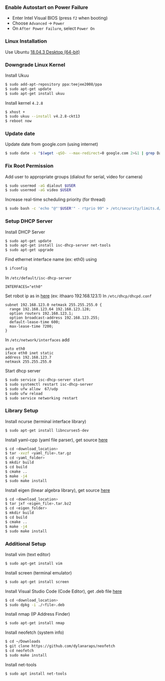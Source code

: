 ### Enable Autostart on Power Failure

- Enter Intel Visual BIOS (press `f2` when booting)
- Choose `Advanced` -> `Power`
- On `After Power Failure`, select `Power On`

### Linux Installation
Use Ubuntu [18.04.3 Desktop (64-bit)](http://old-releases.ubuntu.com/releases/bionic/ubuntu-18.04-desktop-amd64.iso)

### Downgrade Linux Kernel

Install Ukuu
```sh
$ sudo add-apt-repository ppa:teejee2008/ppa
$ sudo apt-get update
$ sudo apt-get install ukuu
```

Install kernel `4.2.8`
```sh
$ xhost +
$ sudo ukuu --install v4.2.8-ckt13
$ reboot now
```

### Update date

Update date from google.com (using internet)
```sh
$ sudo date -s "$(wget -qSO- --max-redirect=0 google.com 2>&1 | grep Date: | cut -d' ' -f5-8)Z"
```

### Fix Root Permission
Add user to appropriate groups (dialout for serial, video for camera)
```sh
$ sudo usermod -aG dialout $USER
$ sudo usermod -aG video $USER
```
Increase real-time scheduling priority (for thread)
```sh
$ sudo bash -c 'echo "@"'$USER'" - rtprio 99" > /etc/security/limits.d/'$USER'-rtprio.conf'
```

### Setup DHCP Server
Install DHCP Server
```sh
$ sudo apt-get update
$ sudo apt-get install isc-dhcp-server net-tools
$ sudo apt-get upgrade
```
Find ethernet interface name (ex: eth0) using
```sh
$ ifconfig
```
In `/etc/default/isc-dhcp-server`
```
INTERFACES="eth0"
```
Set robot ip as in [here](https://gitlab.com/ICHIRO-ITS/readme/blob/master/COMMAND.md) (ex: ithaaro 192.168.123.1)
In `/etc/dhcp/dhcpd.conf`
```
subnet 192.168.123.0 netmask 255.255.255.0 {
  range 192.168.123.64 192.168.123.128;
  option routers 192.168.123.1;
  option broadcast-address 192.168.123.255;
  default-lease-time 600;
  max-lease-time 7200;
}
```
In `/etc/network/interfaces` add
```
auto eth0
iface eth0 inet static
address 192.168.123.7
netmask 255.255.255.0
```
Start dhcp server
```sh
$ sudo service isc-dhcp-server start
$ sudo systemctl restart isc-dhcp-server
$ sudo ufw allow  67/udp
$ sudo ufw reload
$ sudo service networking restart
```

### Library Setup
Install ncurse (terminal interface library)
```sh
$ sudo apt-get install libncurses5-dev
```
Install yaml-cpp (yaml file parser), get source [here](https://github.com/jbeder/yaml-cpp/archive/release-0.3.0.tar.gz)
```sh
$ cd <download_location>
$ tar -xvzf <yaml_file>.tar.gz
$ cd <yaml_folder>
$ mkdir build
$ cd build
$ cmake ..
$ make -j4
$ sudo make install
```
Install eigen (linear algebra library), get source [here](http://bitbucket.org/eigen/eigen/get/3.3.7.tar.bz2)
```sh
$ cd <download_location>
$ tar jxf <eigen_file>.tar.bz2
$ cd <eigen_folder>
$ mkdir build
$ cd build
$ cmake ..
$ make -j4
$ sudo make install
```

### Additional Setup
Install vim (text editor)
```sh
$ sudo apt-get install vim
```
Install screen (terminal emulator)
```sh
$ sudo apt-get install screen
```
Install Visual Studio Code (Code Editor), get .deb file [here](https://go.microsoft.com/fwlink/?LinkID=760868)
```sh
$ cd <download_location>
$ sudo dpkg -i ./<file>.deb
```
Install nmap (IP Address Finder)
```sh
$ sudo apt-get install nmap
```
Install neofetch (system info)
```sh
$ cd ~/Downloads
$ git clone https://github.com/dylanaraps/neofetch
$ cd neofetch
$ sudo make install
```
Install net-tools
```sh
$ sudo apt install net-tools
```